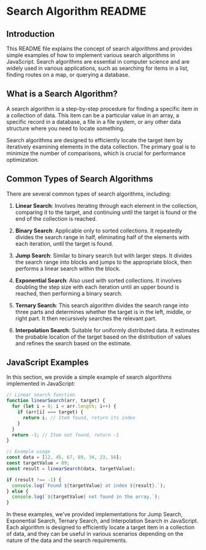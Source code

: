 # Search Algorithm README

## Introduction

This README file explains the concept of search algorithms and provides simple examples of how to implement various search algorithms in JavaScript. Search algorithms are essential in computer science and are widely used in various applications, such as searching for items in a list, finding routes on a map, or querying a database.

## What is a Search Algorithm?

A search algorithm is a step-by-step procedure for finding a specific item in a collection of data. This item can be a particular value in an array, a specific record in a database, a file in a file system, or any other data structure where you need to locate something.

Search algorithms are designed to efficiently locate the target item by iteratively examining elements in the data collection. The primary goal is to minimize the number of comparisons, which is crucial for performance optimization.

## Common Types of Search Algorithms

There are several common types of search algorithms, including:

1. **Linear Search**: Involves iterating through each element in the collection, comparing it to the target, and continuing until the target is found or the end of the collection is reached.

2. **Binary Search**: Applicable only to sorted collections. It repeatedly divides the search range in half, eliminating half of the elements with each iteration, until the target is found.

3. **Jump Search**: Similar to binary search but with larger steps. It divides the search range into blocks and jumps to the appropriate block, then performs a linear search within the block.

4. **Exponential Search**: Also used with sorted collections. It involves doubling the step size with each iteration until an upper bound is reached, then performing a binary search.

5. **Ternary Search**: This search algorithm divides the search range into three parts and determines whether the target is in the left, middle, or right part. It then recursively searches the relevant part.

6. **Interpolation Search**: Suitable for uniformly distributed data. It estimates the probable location of the target based on the distribution of values and refines the search based on the estimate.

## JavaScript Examples

In this section, we provide a simple example of search algorithms implemented in JavaScript:

```js
// Linear search function
function linearSearch(arr, target) {
  for (let i = 0; i < arr.length; i++) {
    if (arr[i] === target) {
      return i; // Item found, return its index
    }
  }
  return -1; // Item not found, return -1
}

// Example usage
const data = [12, 45, 67, 89, 34, 23, 56];
const targetValue = 89;
const result = linearSearch(data, targetValue);

if (result !== -1) {
  console.log(`Found ${targetValue} at index ${result}.`);
} else {
  console.log(`${targetValue} not found in the array.`);
}
```

In these examples, we've provided implementations for Jump Search, Exponential Search, Ternary Search, and Interpolation Search in JavaScript. Each algorithm is designed to efficiently locate a target item in a collection of data, and they can be useful in various scenarios depending on the nature of the data and the search requirements.

